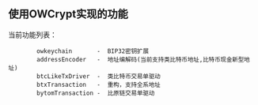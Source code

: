 ##  使用OWCrypt实现的功能
        

当前功能列表：
```
        owkeychain       -  BIP32密钥扩展
        addressEncoder   -  地址编解码(当前支持类比特币地址,比特币现金新型地址)
        btcLikeTxDriver  -  类比特币交易单驱动
        btxTransaction   -  重构，支持全系地址
        bytomTransaction -  比原链交易单驱动
```


